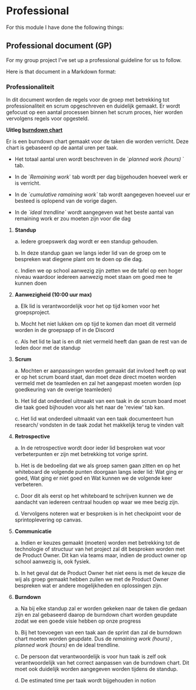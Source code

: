 # Professional

For this module I have done the following things:

## Professional document (GP)
For my group project I've set up a professional guideline for us to follow.

Here is that document in a Markdown format:

### Professionaliteit

In dit document worden de regels voor de groep met betrekking tot
professionaliteit en scrum opgeschreven en duidelijk gemaakt. Er wordt
gefocust op een aantal processen binnen het scrum proces, hier worden
vervolgens regels voor opgesteld.

**Uitleg [burndown
chart](https://1drv.ms/x/s!AkY3UFbuOGGngpwpy8Z4QUqJko3-yw?e=t3bzeP)**

Er is een burndown chart gemaakt voor de taken die worden verricht. Deze
chart is gebaseerd op de aantal uren per taak.

-   Het totaal aantal uren wordt beschreven in de \`*planned work
    (hours)* \` tab.

-   In de \`*Remaining work*\` tab wordt per dag bijgehouden hoeveel
    werk er is verricht.

-   In de *\`cumulative ramaining work\`* tab wordt aangegeven hoeveel
    uur er besteed is oplopend van de vorige dagen.

-   In de *\`ideal trendline\`* wordt aangegeven wat het beste aantal
    van remaining work er zou moeten zijn voor die dag

1.  **Standup**

    a.  Iedere groepswerk dag wordt er een standup gehouden.

    b.  In deze standup gaan we langs ieder lid van de groep om te
    bespreken wat diegene plant om te doen op die dag.

    c.  Indien we op school aanwezig zijn zetten we de tafel op een
    hoger niveau waardoor iedereen aanwezig moet staan om goed mee
    te kunnen doen

2.  **Aanwezigheid (10:00 uur max)**

    a.  Elk lid is verantwoordelijk voor het op tijd komen voor het
    groepsproject.

    b.  Mocht het niet lukken om op tijd te komen dan moet dit vermeld
    worden in de groepsapp of in de Discord

    c.  Als het lid te laat is en dit niet vermeld heeft dan gaan de
    rest van de leden door met de standup

3.  **Scrum**

    a.  Mochten er aanpassingen worden gemaakt dat invloed heeft op wat
    er op het scrum board staat, dan moet deze direct moeten worden
    vermeld met de teamleden en zal het aangepast moeten worden (op
    goedkeuring van de overige teamleden)

    b.  Het lid dat onderdeel uitmaakt van een taak in de scrum board
    moet die taak goed bijhouden voor als het naar de 'review' tab
    kan.

    c.  Het lid wat onderdeel uitmaakt van een taak documenteert hun
    research/ vondsten in de taak zodat het makkelijk terug te
    vinden valt

4.  **Retrospective**

    a.  In de retrospective wordt door ieder lid besproken wat voor
    verbeterpunten er zijn met betrekking tot vorige sprint.

    b.  Het is de bedoeling dat we als groep samen gaan zitten en op het
    whiteboard de volgende punten doorgaan langs ieder lid: Wat ging
    er goed, Wat ging er niet goed en Wat kunnen we de volgende keer
    verbeteren.

    c.  Door dit als eerst op het whiteboard te schrijven kunnen we de
    aandacht van iedereen centraal houden op waar we mee bezig zijn.

    d.  Vervolgens noteren wat er besproken is in het checkpoint voor de
    sprintoplevering op canvas.

5.  **Communicatie**

    a.  Indien er keuzes gemaakt (moeten) worden met betrekking tot de
    technologie of structuur van het project zal dit besproken
    worden met de Product Owner. Dit kan via teams maar, indien de
    product owner op school aanwezig is, ook fysiek.

    b.  In het geval dat de Product Owner het niet eens is met de keuze
    die wij als groep gemaakt hebben zullen we met de Product Owner
    bespreken wat er andere mogelijkheden en oplossingen zijn.

6.  **Burndown**

    a.  Na bij elke standup zal er worden gekeken naar de taken die
    gedaan zijn en zal gebaseerd daarop de burndown chart worden
    geupdate zodat we een goede visie hebben op onze progress

    b.  Bij het toevoegen van een taak aan de sprint dan zal de burndown
    chart moeten worden geupdate. Dus de *remaining work (hours) ,
    planned work (hours)* en de ideal trendline.

    c.  De persoon dat verantwoordelijk is voor hun taak is zelf ook
    verantwoordelijk van het correct aanpassen van de burndown
    chart. Dit moet ook duidelijk worden aangegeven worden tijdens
    de standup.

    d.  De estimated time per taak wordt bijgehouden in notion


